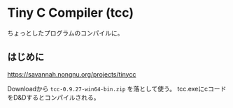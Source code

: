 # Tiny C Compiler (tcc)
ちょっとしたプログラムのコンパイルに。

## はじめに
https://savannah.nongnu.org/projects/tinycc

Downloadから `tcc-0.9.27-win64-bin.zip` を落として使う。
tcc.exeにcコードをD&Dするとコンパイルされる。
